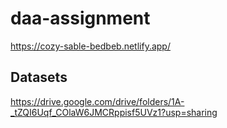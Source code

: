 # daa-assignment
https://cozy-sable-bedbeb.netlify.app/

## Datasets
https://drive.google.com/drive/folders/1A-_tZQI6Uqf_COlaW6JMCRppisf5UVz1?usp=sharing
